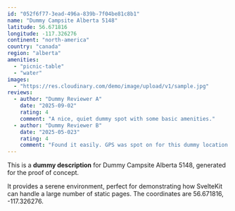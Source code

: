 ```yaml
---
id: "052f6f77-3ead-496a-839b-7f04be81c8b1"
name: "Dummy Campsite Alberta 5148"
latitude: 56.671816
longitude: -117.326276
continent: "north-america"
country: "canada"
region: "alberta"
amenities:
  - "picnic-table"
  - "water"
images:
  - "https://res.cloudinary.com/demo/image/upload/v1/sample.jpg"
reviews:
  - author: "Dummy Reviewer A"
    date: "2025-09-02"
    rating: 4
    comment: "A nice, quiet dummy spot with some basic amenities."
  - author: "Dummy Reviewer B"
    date: "2025-05-023"
    rating: 4
    comment: "Found it easily. GPS was spot on for this dummy location."
---
```


This is a **dummy description** for Dummy Campsite Alberta 5148, generated for the proof of concept.

It provides a serene environment, perfect for demonstrating how SvelteKit can handle a large number of static pages. The coordinates are 56.671816, -117.326276.
